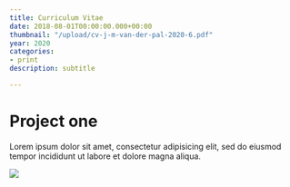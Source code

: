 ```yaml
---
title: Curriculum Vitae
date: 2018-08-01T00:00:00.000+00:00
thumbnail: "/upload/cv-j-m-van-der-pal-2020-6.pdf"
year: 2020
categories:
- print
description: subtitle

---
```

# Project one

Lorem ipsum dolor sit amet, consectetur adipisicing elit, sed do eiusmod tempor incididunt ut labore et dolore magna aliqua.

![](/upload/photo-1490013616775-3ca8865fb129.jpeg)